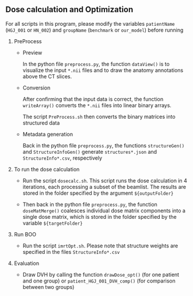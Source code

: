 ## Dose calculation and Optimization
For all scripts in this program, please modify the variables `patientName` (`HGJ_001` or `HN_002`) and `groupName` (`benchmark` or `our_model`) before running

1. PreProcess
    * Preview

        In the python file `preprocess.py`, the function `dataView()` is to visualize the input `*.nii` files and to draw the anatomy annotations above the CT slices.
    * Conversion

        After confirming that the input data is correct, the function `writeArray()` converts the `*.nii` files into linear binary arrays.

        The script `PreProcess.sh` then converts the binary matrices into structured data
    
    * Metadata generation

        Back in the python file `preprocess.py`, the functions `structureGen()` and `StructureInfoGen()` generate `structures*.json` and `StructureInfo*.csv`, respectively

2. To run the dose calculation
    * Run the script `dosecalc.sh`. This script runs the dose calculation in 4 iterations, each processing a subset of the beamlist. The results are stored in the folder specified by the argument `${outputFolder}`

    * Then back in the python file `preprocess.py`, the function `doseMatMerge()` coalesces individual dose matrix components into a single dose matrix, which is stored in the folder specified by the variable `${targetFolder}`

3. Run BOO
    * Run the script `imrtOpt.sh`. Please note that structure weights are specified in the files `StructureInfo*.csv`

4. Evaluation
    * Draw DVH by calling the function `drawDose_opt()` (for one patient and one group) or `patient_HGJ_001_DVH_comp()` (for comparison between two groups)